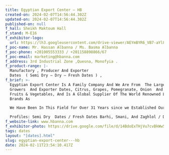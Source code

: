 ```yaml
---
title: Egyptian Export Center – HB
created-on: 2024-02-07T14:56:44.302Z
updated-on: 2024-02-07T14:56:44.302Z
published-on: null
f_hall: Sheikh Maktoum Hall
f_stand: M-E16
f_exhibitor-logo:
  url: https://lh3.googleusercontent.com/drive-viewer/AEYmBYR6_VB7-aYl8hkm9fYySYAHl2ScAbMmONRxnSMnXSIF2QN8_pKbnBf71arDLeM8sIKWFVg6f-FJijo4nh_gVEbR1AIZ=s1600
f_poc-name: Mr. Hassan Albanna / Ms. Basma Albanna
f_poc-phone: +201005553333 / +201158898866/67
f_poc-email: marketing@hbanna.com
f_address: 3rd Industrial Zone ,Quesna, Monofyia .
f_product-range: |-
  Manufactory , Producer And Exporter  
  Dates  ( Semi Dry – Dry – Fresh Dates ) ,
f_brief: >-
  Egyptian Export Center Is A Family Company And We Are From  The Largest
  Growers  And Exporter Dates, Citrus, Grapes, Pomegranate, Onion  And Fresh
  Fruits & Vegetables, And Is A Global Supplier Of The World Renowned Lot Of
  Brands As 

  We Have Been In This Field for Over 31 Years since we Established Our Own Two  Factories  Of Dates  And Packing House Of Citrus Over 75% Of Our Dates Come Directly From Our Own Groves – And In Citrus We choose the Best Quality With The Exact Sizes That We Need From Our Groves Which We Planted And Others, Managed, Picked And Packaged. All For One Cause: To Make Sure Our Clients Receive The Freshest Produce Possible.

  Profiles: Semi Dry  Dates / Fresh Dates Barhi, Smani, And Zaghlol / Dry Dates King Baraka  / Oranges /Lemon / Grapes / Pomegranates / Strawberry / Onion  And All Fresh Fruit And Vegetables.
f_website-link: www.hbanna.com
f_exhibitor-photo: https://drive.google.com/file/d/14BdoExTHjVu7cvBkWw5q1Cg5jdDXHT8Q/view?usp=drive_link
tags: dates
layout: "[dates].html"
slug: egyptian-export-center---hb
date: 2024-02-11T23:54:10.417Z
---
```

